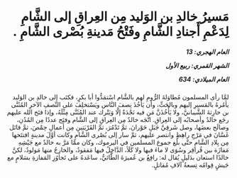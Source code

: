 <h1 dir="rtl">مَسيرُ خالدِ بن الوَليد مِن العِراقِ إلى الشَّامِ لِدَعْمِ أَجنادِ الشَّامِ وفَتْحُ مَدينةِ بُصْرى الشَّامِ .</h1>

<h5 dir="rtl">العام الهجري:  13

الشهر القمري: ربيع الأول

العام الميلادي: 634</h5>

<p dir="rtl">لمَّا رأى المسلمون مُطاوَلةَ الرُّومِ لهم بالشَّام اسْتمَدُّوا أبا بكرٍ، فكتَب إلى خالدِ بن الوَليد يأمُرهُ بالمَسيرِ إليهم وبالحَثِّ، وأن يَأخُذَ نِصفَ النَّاس ويَسْتخلِفَ على النِّصفِ الآخرِ المُثَنَّى بن حارِثةَ الشَّيبانيَّ، ولا يَأْخُذَنَّ مَن فيه نَجْدَةٌ إلَّا وَيَتْرك عند المُثَنَّى مِثْلَهُ، وإذا فتَح الله عليهم رجَع خالدٌ وأصحابُه إلى العِراقِ. اتَّجَه خالدٌ مِن العِراقِ إلى الشَّام وفتَح عددًا مِن المُدُنِ، وصالَح بعضَها، وصل شَرقِيَّ جَبَلِ حَوْرانَ، ثمَّ تَدْمُرَ، ثمَّ القَرْيَتينِ مِن أَعمالِ حِمْصَ، ثمَّ قاتَل غَسَّانَ في مَرْجِ راهِطٍ وانتصر عليهم، ثمَّ سار إلى بُصْرى الشَّامِ وكانت أوَّلَ مدينةٍ افتتَحها مِن بِلادِ الشَّامِ حتَّى بلَغ جموع المسلمين في اليرموك، وكان ممَّا مَرَّ به خالدٌ مع جَيْشِهِ مَفازَة بين قُراقِر وسُوَى لا ماءَ فيها ولا كَلَأ، الدَّاخِلُ فيها مَفقودٌ، والخارِجُ منها مَولودٌ، لكنَّ خالدًا استعان بدَليلٍ يُقال له: رافِعُ بن عُميرَةَ الطَّائيُّ، ساعَدهُ على تَجاوُزِ المَفازةِ بسَلامٍ مع جَيشٍ قِوامُه تِسعةُ آلافِ مُقاتلٍ.</p></br>
